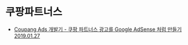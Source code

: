 # 쿠팡파트너스
* [Coupang Ads 개발기 - 쿠팡 파트너스 광고를 Google AdSense 처럼 만들기 2019.01.27](http://dveamer.github.io/toyproject/CoupangAds.html)